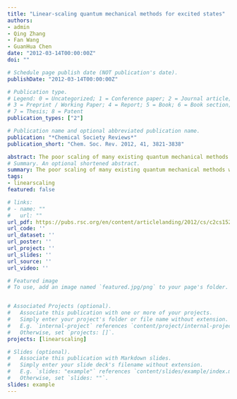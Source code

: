 ```yaml
---
title: "Linear-scaling quantum mechanical methods for excited states"
authors:
- admin
- Qing Zhang
- Fan Wang
- GuanHua Chen
date: "2012-03-14T00:00:00Z"
doi: ""

# Schedule page publish date (NOT publication's date).
publishDate: "2012-03-14T00:00:00Z"

# Publication type.
# Legend: 0 = Uncategorized; 1 = Conference paper; 2 = Journal article;
# 3 = Preprint / Working Paper; 4 = Report; 5 = Book; 6 = Book section;
# 7 = Thesis; 8 = Patent
publication_types: ["2"]

# Publication name and optional abbreviated publication name.
publication: "*Chemical Society Reviews*"
publication_short: "Chem. Soc. Rev. 2012, 41, 3821-3838"

abstract: The poor scaling of many existing quantum mechanical methods with respect to the system size hinders their applications to large systems. In this tutorial review, we focus on latest research on linear-scaling or O(N) quantum mechanical methods for excited states. Based on the locality of quantum mechanical systems, O(N) quantum mechanical methods for excited states are comprised of two categories, the time-domain and frequency-domain methods. The former solves the dynamics of the electronic systems in real time while the latter involves direct evaluation of electronic response in the frequency-domain. The localized density matrix (LDM) method is the first and most mature linear-scaling quantum mechanical method for excited states. It has been implemented in time- and frequency-domains. The O(N) time-domain methods also include the approach that solves the time-dependent Kohn–Sham (TDKS) equation using the non-orthogonal localized molecular orbitals (NOLMOs). Besides the frequency-domain LDM method, other O(N) frequency-domain methods have been proposed and implemented at the first-principles level. Except one-dimensional or quasi-one-dimensional systems, the O(N) frequency-domain methods are often not applicable to resonant responses because of the convergence problem. For linear response, the most efficient O(N) first-principles method is found to be the LDM method with Chebyshev expansion for time integration. For off-resonant response (including nonlinear properties) at a specific frequency, the frequency-domain methods with iterative solvers are quite efficient and thus practical. For nonlinear response, both on-resonance and off-resonance, the time-domain methods can be used, however, as the time-domain first-principles methods are quite expensive, time-domain O(N) semi-empirical methods are often the practical choice. Compared to the O(N) frequency-domain methods, the O(N) time-domain methods for excited states are much more mature and numerically stable, and have been applied widely to investigate the dynamics of complex molecular systems.
# Summary. An optional shortened abstract.
summary: The poor scaling of many existing quantum mechanical methods with respect to the system size hinders their applications to large systems. In this tutorial review, we focus on latest research on linear-scaling or O(N) quantum mechanical methods for excited states. Based on the locality of quantum mechanical systems, O(N) quantum mechanical methods for excited states are comprised of two categories, the time-domain and frequency-domain methods. The former solves the dynamics of the electronic systems in real time while the latter involves direct evaluation of electronic response in the frequency-domain. The localized density matrix (LDM) method is the first and most mature linear-scaling quantum mechanical method for excited states. It has been implemented in time- and frequency-domains. The O(N) time-domain methods also include the approach that solves the time-dependent Kohn–Sham (TDKS) equation using the non-orthogonal localized molecular orbitals (NOLMOs). Besides the frequency-domain LDM method, other O(N) frequency-domain methods have been proposed and implemented at the first-principles level. Except one-dimensional or quasi-one-dimensional systems, the O(N) frequency-domain methods are often not applicable to resonant responses because of the convergence problem. For linear response, the most efficient O(N) first-principles method is found to be the LDM method with Chebyshev expansion for time integration. For off-resonant response (including nonlinear properties) at a specific frequency, the frequency-domain methods with iterative solvers are quite efficient and thus practical. For nonlinear response, both on-resonance and off-resonance, the time-domain methods can be used, however, as the time-domain first-principles methods are quite expensive, time-domain O(N) semi-empirical methods are often the practical choice. Compared to the O(N) frequency-domain methods, the O(N) time-domain methods for excited states are much more mature and numerically stable, and have been applied widely to investigate the dynamics of complex molecular systems.
tags:
- linearscaling
featured: false

# links:
# - name: ""
#   url: ""
url_pdf: https://pubs.rsc.org/en/content/articlelanding/2012/cs/c2cs15259b#!divAbstract
url_code: ''
url_dataset: ''
url_poster: ''
url_project: ''
url_slides: ''
url_source: ''
url_video: ''

# Featured image
# To use, add an image named `featured.jpg/png` to your page's folder. 


# Associated Projects (optional).
#   Associate this publication with one or more of your projects.
#   Simply enter your project's folder or file name without extension.
#   E.g. `internal-project` references `content/project/internal-project/index.md`.
#   Otherwise, set `projects: []`.
projects: [linearscaling]

# Slides (optional).
#   Associate this publication with Markdown slides.
#   Simply enter your slide deck's filename without extension.
#   E.g. `slides: "example"` references `content/slides/example/index.md`.
#   Otherwise, set `slides: ""`.
slides: example
---
```



